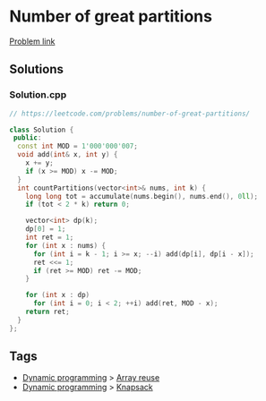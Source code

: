 # Number of great partitions

[Problem link](https://leetcode.com/problems/number-of-great-partitions/)

## Solutions


### Solution.cpp
```cpp
// https://leetcode.com/problems/number-of-great-partitions/

class Solution {
 public:
  const int MOD = 1'000'000'007;
  void add(int& x, int y) {
    x += y;
    if (x >= MOD) x -= MOD;
  }
  int countPartitions(vector<int>& nums, int k) {
    long long tot = accumulate(nums.begin(), nums.end(), 0ll);
    if (tot < 2 * k) return 0;

    vector<int> dp(k);
    dp[0] = 1;
    int ret = 1;
    for (int x : nums) {
      for (int i = k - 1; i >= x; --i) add(dp[i], dp[i - x]);
      ret <<= 1;
      if (ret >= MOD) ret -= MOD;
    }

    for (int x : dp)
      for (int i = 0; i < 2; ++i) add(ret, MOD - x);
    return ret;
  }
};
```
## Tags

* [Dynamic programming](/README.md#Dynamic_programming) > [Array reuse](/README.md#Dynamic_programming-Array_reuse)
* [Dynamic programming](/README.md#Dynamic_programming) > [Knapsack](/README.md#Dynamic_programming-Knapsack)
